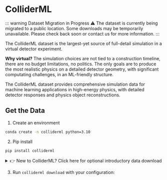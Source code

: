 # ColliderML

::: warning Dataset Migration in Progress
⚠️ The dataset is currently being migrated to a public location. Some downloads may be temporarily unavailable. Please check back soon or contact us for more information.
:::

<AboutData>

The ColliderML dataset is the largest-yet source of full-detail simulation in a virtual detector experiment.

**Why virtual?** The simulation choices are not tied to a construction timeline, there are no budget limitations, no politics. The only goals are to produce the most realistic physics on a detailed detector geometry, with significant computating challenges, in an ML-friendly structure.

The ColliderML dataset provides comprehensive simulation data for machine learning applications in high-energy physics, with detailed detector responses and physics object reconstructions.

</AboutData>

## Get the Data

1. Create an environment
```bash
conda create -n colliderml python=3.10
```
2. Pip install
```bash
pip install colliderml
```

<!-- ::: tip New to ColliderML? -->
<details class="custom-block">
<summary>👉 New to ColliderML? Click here for optional introductory data download</summary>

3. Run `colliderml taster --notebooks` to get a small test dataset and example notebooks
4. Open the intro notebook (or follow along in the [Tutorials](/tutorials) section)

</details>
<!-- ::: -->

3. Run `colliderml download` with your configuration:

<DataConfig />


